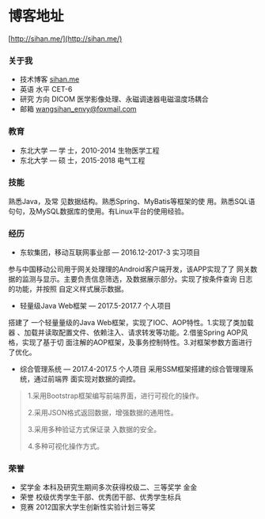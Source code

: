 # 博客地址
[http://sihan.me/](http://sihan.me/)


### 关于我			
* 技术博客 [sihan.me](http://sihan.me/)		
* 英语 水平 CET-6			
* 研究 方向 DICOM	医学影像处理、永磁调速器电磁温度场耦合
* 邮箱 [wangsihan_envy@foxmail.com](wangsihan_envy@foxmail.com)


### 教育

* 东北大学 — 学 士，2010-2014  生物医学工程
* 东北大学 — 硕 士，2015-2018 电气工程

### 技能

熟悉Java，及常 见数据结构。熟悉Spring、MyBatis等框架的使 用。熟悉SQL语句句，及MySQL数据库的使用。有Linux平台的使用经验。

### 经历

* 东软集团，移动互联网事业部 — 2016.12-2017-3	实习项目

参与中国移动公司用于网关处理理的Android客户端开发，该APP实现了了 网关数据的监测与显示。主要负责信息筛选，及数据展示部分。实现了按条件查询 日志的功能，并按照 自定义样式展示数据。

* 轻量级Java Web框架 — 2017.5-2017.7	个人项目

搭建了 一个轻量量级的Java Web框架，实现了IOC、AOP特性。1.实现了类加载器 、加载并读取配置文件、依赖注入、请求转发等功能。2.借鉴Spring AOP风格，实现了基于切 面注解的AOP框架，及事务控制特性。3.对框架参数方面进行了优化。

* 综合管理系统 — 2017.4-2017.5	个人项目
采用SSM框架搭建的综合管理理系统，通过前端界 面实现对数据的调控。

>1.采用Bootstrap框架编写前端界面，进行可视化的操作。
>	
>2.采用JSON格式返回数据，增强数据的通用性。	
>
>3.采用多种验证方式保证录 入数据的安全。	
>
>4.多种可视化操作方式。	
>

### 荣誉	

* 奖学金	本科及研究生期间多次获得校级二、三等奖学 金金
* 荣誉	校级优秀学生干部、优秀团干部、优秀学生标兵
* 竞赛 2012国家大学生创新性实验计划三等奖	
